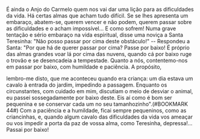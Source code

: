 
É ainda o Anjo do Carmelo quem nos vai dar uma lição para as dificuldades da vida. Há certas almas que acham tudo difícil. Se se lhes apresenta um embaraço, abatem-se, querem vencer e não podem, querem passar sobre as dificuldades e o acham impossível\... E como sofrem! Numa grave tentação e sério embaraço na vida espiritual, disse uma noviça a Santa Teresinha: "Não posso passar por cima deste obstáculo!" -- Respondeu a Santa: "Por que há de querer passar por cima? Passe por baixo! É próprio das almas grandes voar lá por cima das nuvens, quando cá por baixo ruge o trovão e se desencadeia a tempestade. Quanto a nós, contentemo-nos em passar por baixo, com humildade e paciência. A propósito,

lembro-me disto, que me aconteceu quando era criança: um dia estava um cavalo à entrada do jardim, impedindo a passagem. Enquanto os circunstantes, com cuidado em mim, discutiam o meio de desviar o animal, eu passei sossegadamente por baixo deste. Eis aí como é bom ser pequenina e se conservar cada um no seu tamanhozinho".(#BOOKMARK 44#) Com a paciência e a humildade, ficai sempre pequeninos, como as criancinhas, e, quando algum cavalo das dificuldades da vida vos ameaçar ou vos impedir a porta da paz de vossa alma, como Teresinha, depressa!\... Passai por baixo!

